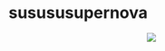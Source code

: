 # susususupernova

<div align="center">
  <img src="https://github.com/aa13245/aa13245/assets/163653941/9f5f8b98-d9e0-451d-ac66-dc9b80689a1f">
</div>
